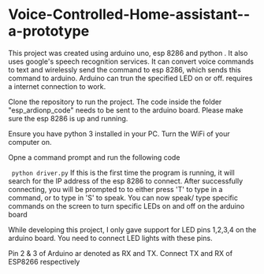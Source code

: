 # Voice-Controlled-Home-assistant--a-prototype
This project was created using arduino uno, esp 8286 and python . It also uses google's speech recognition services. It can convert voice commands to text and wirelessly send the command to  esp 8286, which sends this command to arduino. Arduino can trun the specified LED on or off. requires a internet connection to work.

Clone the repository to run the project. The code inside the folder "esp_ardionp_code" needs to be sent to the arduino board. Please make sure the esp 8286 is up and running.

Ensure you have python 3 installed in your PC. Turn the WiFi of your computer on. 

Opne a command prompt and run the following code 

` 
python driver.py
`
If this is the first time the program is running, it will search for the IP address of the esp 8286 to connect. After successfully connecting, you will be prompted to to either press 'T' to type in a command, or to type in 'S' to speak. You can now speak/ type specific commands on the screen to turn specific LEDs on and off on the arduino board

While developing this project, I only gave support for LED pins 1,2,3,4  on the arduino board. You need to connect LED lights with these pins.

Pin 2 & 3 of Arduino ar denoted as RX and TX. Connect TX and RX of ESP8266 respectively

